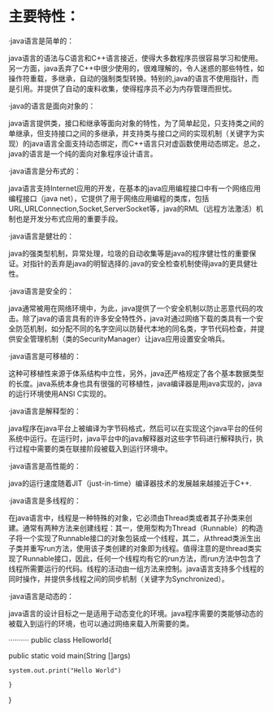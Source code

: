  # 主要特性：
·java语言是简单的：

java语言的语法与C语言和C++语言接近，使得大多数程序员很容易学习和使用。另一方面，java丢弃了C++中很少使用的，很难理解的，令人迷惑的那些特性，如操作符重载，多继承，自动的强制类型转换。特别的,java的语言不使用指针，而是引用。并提供了自动的废料收集，使得程序员不必为内存管理而担忧。

·java的语言是面向对象的：

java语言提供类，接口和继承等面向对象的特性，为了简单起见，只支持类之间的单继承，但支持接口之间的多继承，并支持类与接口之间的实现机制（关键字为实现）的java语言全面支持动态绑定，而C++语言只对虚函数使用动态绑定。总之，java的语言是一个纯的面向对象程序设计语言。

·java语言是分布式的：

java语言支持Internet应用的开发，在基本的java应用编程接口中有一个网络应用编程接口（java net），它提供了用于网络应用编程的类库，包括URL,URLConnection,Socket,ServerSocket等，java的RML（远程方法激活）机制也是开发分布式应用的重要手段。

·java语言是健壮的：

java的强类型机制，异常处理，垃圾的自动收集等是java的程序健壮性的重要保证。对指针的丢弃是java的明智选择的.java的安全检查机制使得java的更具健壮性。

·java语言是安全的：

java通常被用在网络环境中，为此，java提供了一个安全机制以防止恶意代码的攻击。除了java的语言具有的许多安全特性外，java对通过网络下载的类具有一个安全防范机制，如分配不同的名字空间以防替代本地的同名类，字节代码检查，并提供安全管理机制（类的SecurityManager）让java应用设置安全哨兵。

·java语言是可移植的：

这种可移植性来源于体系结构中立性，另外，java还严格规定了各个基本数据类型的长度。java系统本身也具有很强的可移植性，java编译器是用java实现的，java的运行环境使用ANSI C实现的。

·java语言是解释型的：

java程序在java平台上被编译为字节码格式，然后可以在实现这个java平台的任何系统中运行。在运行时，java平台中的java解释器对这些字节码进行解释执行，执行过程中需要的类在联接阶段被载入到运行环境中。

·java语言是高性能的：

java的运行速度随着JIT（just-in-time）编译器技术的发展越来越接近于C++.

·java语言是多线程的：

在java语言中，线程是一种特殊的对象，它必须由Thread类或者其子孙类来创建。通常有两种方法来创建线程：其一，使用型构为Thread（Runnable）的构造子将一个实现了Runnable接口的对象包装成一个线程，其二，从thread类派生出子类并重写run方法，使用该子类创建的对象即为线程。值得注意的是thread类实现了Runnable接口，因此，任何一个线程均有它的run方法，而run方法中包含了线程所需要运行的代码。线程的活动由一组方法来控制。java语言支持多个线程的同时操作，并提供多线程之间的同步机制（关键字为Synchronized）。

·java语言是动态的：

java语言的设计目标之一是适用于动态变化的环境。java程序需要的类能够动态的被载入到运行的环境，也可以通过网络来载入所需要的类。


··········
public class Helloworld{

  public static void main(String []args)
  
    system.out.print("Hello World")
    
    }
    
 }

